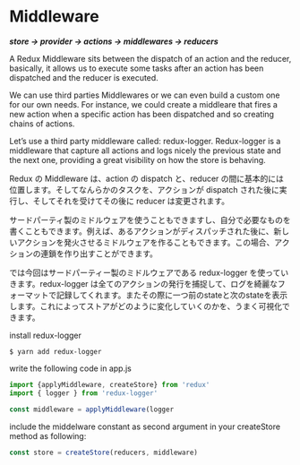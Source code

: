 # Middleware

_**store → provider → actions → middlewares → reducers**_

A Redux Middleware sits between the dispatch of an action and the reducer, basically, it allows us to execute some tasks after an action has been dispatched and the reducer is executed.

We can use third parties Middlewares or we can even build acustom one for our own needs. For instance, we could create a middleare that fires a new action when a specific action has been dispatched and so creating chains of actions.

Let’s use a third party middleware called: redux-logger.Redux-logger is a middleware that capture all actions and logs nicely the previous state and the next one, providing a great visibility on how the store is behaving.

Redux の Middleware は、action の dispatch と、reducer の間に基本的には位置します。そしてなんらかのタスクを、アクションが dispatch された後に実行し、そしてそれを受けてその後に reducer は変更されます。

サードパーティ製のミドルウェアを使うこともできますし、自分で必要なものを書くこともできます。例えば、あるアクションがディスパッチされた後に、新しいアクションを発火させるミドルウェアを作ることもできます。この場合、アクションの連鎖を作り出すことができます。

では今回はサードパーティー製のミドルウェアである redux-logger を使っていきます。redux-logger は全てのアクションの発行を捕捉して、ログを綺麗なフォーマットで記録してくれます。またその際に一つ前のstateと次のstateを表示します。これによってストアがどのように変化していくのかを、うまく可視化できます。

install redux-logger

```
$ yarn add redux-logger
```

write the following code in app.js

```js
import {applyMiddleware, createStore} from 'redux'
import { logger } from 'redux-logger'
```

```js
const middleware = applyMiddleware(logger
```

include the middelware constant as second argument in your createStore method as following:

```js
const store = createStore(reducers, middleware)
```



